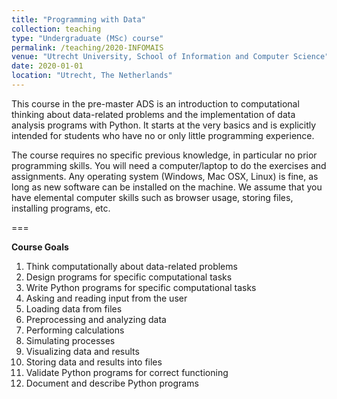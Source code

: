 ```yaml
---
title: "Programming with Data"
collection: teaching
type: "Undergraduate (MSc) course"
permalink: /teaching/2020-INFOMAIS
venue: "Utrecht University, School of Information and Computer Science"
date: 2020-01-01
location: "Utrecht, The Netherlands"
---
```


This course in the pre-master ADS is an introduction to computational thinking about data-related problems and the implementation of data analysis programs with Python.
It starts at the very basics and is explicitly intended for students who have no or only little programming experience.

The course requires no specific previous knowledge, in particular no prior programming skills. You will need a computer/laptop to do the exercises and assignments. Any operating system (Windows, Mac OSX, Linux) is fine, as long as new software can be installed on the machine. We assume that you have elemental computer skills such as browser usage, storing files, installing programs, etc.

===

**Course Goals**
1. Think computationally about data-related problems
2. Design programs for specific computational tasks
3. Write Python programs for specific computational tasks
4. Asking and reading input from the user
5. Loading data from files
6. Preprocessing and analyzing data
7. Performing calculations
8. Simulating processes
9. Visualizing data and results
10. Storing data and results into files
11. Validate Python programs for correct functioning
12. Document and describe Python programs
